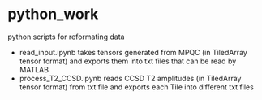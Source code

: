 # python_work
python scripts for reformating data
* read_input.ipynb takes tensors generated from MPQC (in TiledArray tensor format) and exports them into txt files that can be read by MATLAB
* process_T2_CCSD.ipynb reads CCSD T2 amplitudes (in TiledArray tensor format) from txt file  and exports each Tile into different txt files

